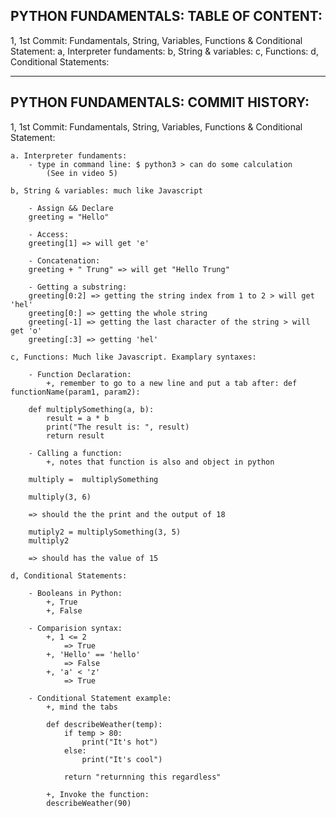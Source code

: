 ## PYTHON FUNDAMENTALS: TABLE OF CONTENT:

1, 1st Commit: Fundamentals, String, Variables, Functions & Conditional Statement:
a, Interpreter fundaments:
b, String & variables:
c, Functions:
d, Conditional Statements:

---

## PYTHON FUNDAMENTALS: COMMIT HISTORY:

1, 1st Commit: Fundamentals, String, Variables, Functions & Conditional Statement:

    a. Interpreter fundaments:
        - type in command line: $ python3 > can do some calculation
            (See in video 5)

    b, String & variables: much like Javascript

        - Assign && Declare
        greeting = "Hello"

        - Access:
        greeting[1] => will get 'e'

        - Concatenation:
        greeting + " Trung" => will get "Hello Trung"

        - Getting a substring:
        greeting[0:2] => getting the string index from 1 to 2 > will get 'hel'
        greeting[0:] => getting the whole string
        greeting[-1] => getting the last character of the string > will get 'o'
        greeting[:3] => getting 'hel'

    c, Functions: Much like Javascript. Examplary syntaxes:

        - Function Declaration:
            +, remember to go to a new line and put a tab after: def functionName(param1, param2):

        def multiplySomething(a, b):
            result = a * b
            print("The result is: ", result)
            return result

        - Calling a function:
            +, notes that function is also and object in python

        multiply =  multiplySomething

        multiply(3, 6)

        => should the the print and the output of 18

        mutiply2 = multiplySomething(3, 5)
        multiply2

        => should has the value of 15

    d, Conditional Statements:

        - Booleans in Python:
            +, True
            +, False

        - Comparision syntax:
            +, 1 <= 2
                => True
            +, 'Hello' == 'hello'
                => False
            +, 'a' < 'z'
                => True

        - Conditional Statement example:
            +, mind the tabs

            def describeWeather(temp):
                if temp > 80:
                    print("It's hot")
                else:
                    print("It's cool")

                return "returnning this regardless"

            +, Invoke the function:
            describeWeather(90)
